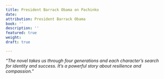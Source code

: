 ```yaml
---
title: President Barrack Obama on Pachinko
date: 
attribution: President Barrack Obama
book: ''
description: ''
featured: true
weight: 
draft: true

---
```

_“The novel takes us through four generations and each character’s search for identity and success. It’s a powerful story about resilience and compassion.”_